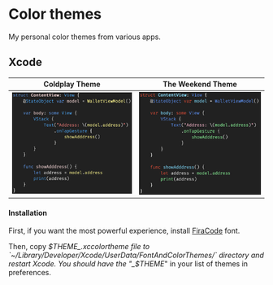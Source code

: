 # Color themes

My personal color themes from various apps.

## Xcode

| Coldplay Theme | The Weekend Theme |
| -------------- | ----------------- |
| ![Coldplay Theme preview](coldplay-theme-preview.png) | ![The Weekend Theme preview](the-weekend-theme-preview.png) |

#### Installation

First, if you want the most powerful experience, install [FiraCode](https://github.com/tonsky/FiraCode) font.

Then, copy _$THEME_.xccolortheme file to `~/Library/Developer/Xcode/UserData/FontAndColorThemes/` directory and restart Xcode. You should have the "_$THEME_" in your list of themes in preferences.
